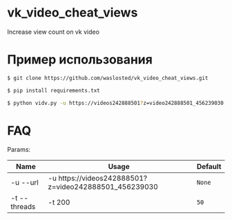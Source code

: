 # vk_video_cheat_views
Increase view count on vk video

# Пример использования
```bash
$ git clone https://github.com/waslosted/vk_video_cheat_views.git

$ pip install requirements.txt

$ python vidv.py -u https://videos242888501?z=video242888501_456239030 -t 10
```


# FAQ

Params:

| Name | Usage | Default |
| --- | --- | --- |
| -u --url | -u https://videos242888501?z=video242888501_456239030  | `None` |
| -t --threads | -t 200 | `50` |
